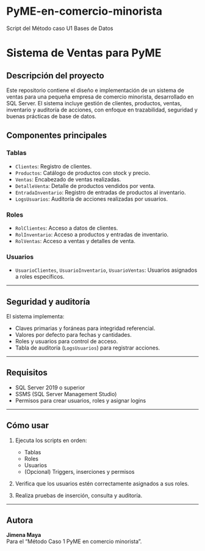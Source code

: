 # PyME-en-comercio-minorista
Script del Método caso U1 Bases de Datos

# Sistema de Ventas para PyME

## Descripción del proyecto

Este repositorio contiene el diseño e implementación de un sistema de ventas para una pequeña empresa de comercio minorista, desarrollado en SQL Server. El sistema incluye gestión de clientes, productos, ventas, inventario y auditoría de acciones, con enfoque en trazabilidad, seguridad y buenas prácticas de base de datos.

## Componentes principales

### Tablas
- `Clientes`: Registro de clientes.
- `Productos`: Catálogo de productos con stock y precio.
- `Ventas`: Encabezado de ventas realizadas.
- `DetalleVenta`: Detalle de productos vendidos por venta.
- `EntradaInventario`: Registro de entradas de productos al inventario.
- `LogsUsuarios`: Auditoría de acciones realizadas por usuarios.

### Roles
- `RolClientes`: Acceso a datos de clientes.
- `RolInventario`: Acceso a productos y entradas de inventario.
- `RolVentas`: Acceso a ventas y detalles de venta.

### Usuarios
- `UsuarioClientes`, `UsuarioInventario`, `UsuarioVentas`: Usuarios asignados a roles específicos.

---

## Seguridad y auditoría

El sistema implementa:
- Claves primarias y foráneas para integridad referencial.
- Valores por defecto para fechas y cantidades.
- Roles y usuarios para control de acceso.
- Tabla de auditoría (`LogsUsuarios`) para registrar acciones.

---

## Requisitos

- SQL Server 2019 o superior
- SSMS (SQL Server Management Studio)
- Permisos para crear usuarios, roles y asignar logins

---

## Cómo usar

1. Ejecuta los scripts en orden:
   - Tablas
   - Roles
   - Usuarios
   - (Opcional) Triggers, inserciones y permisos

2. Verifica que los usuarios estén correctamente asignados a sus roles.

3. Realiza pruebas de inserción, consulta y auditoría.

---

## Autora

**Jimena Maya**  
Para el “Método Caso 1 PyME en comercio minorista”.
